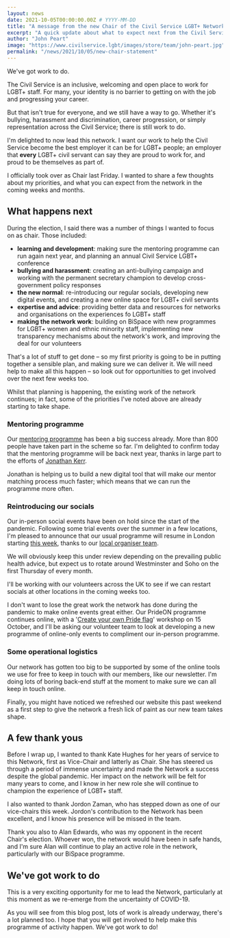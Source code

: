 ```yaml
---
layout: news
date: 2021-10-05T00:00:00.00Z # YYYY-MM-DD
title: "A message from the new Chair of the Civil Service LGBT+ Network"
excerpt: "A quick update about what to expect next from the Civil Service LGBT+ Network"
author: "John Peart"
image: "https://www.civilservice.lgbt/images/store/team/john-peart.jpg"
permalink: "/news/2021/10/05/new-chair-statement"
---
```


We've got work to do.

The Civil Service is an inclusive, welcoming and open place to work for LGBT+ staff. For many, your identity is no barrier to getting on with the job and progressing your career.

But that isn't true for everyone, and we still have a way to go. Whether it's bullying, harassment and discrimination, career progression, or simply representation across the Civil Service; there is still work to do.

I'm delighted to now lead this network. I want our work to help the Civil Service become the best employer it can be for LGBT+ people; an employer that **every** LGBT+ civil servant can say they are proud to work for, and proud to be themselves as part of.

I officially took over as Chair last Friday. I wanted to share a few thoughts about my priorities, and what you can expect from the network in the coming weeks and months.

## What happens next

During the election, I said there was a number of things I wanted to focus on as chair. Those included:

- **learning and development**: making sure the mentoring programme can run again next year, and planning an annual Civil Service LGBT+ conference
- **bullying and harassment**: creating an anti-bullying campaign and working with the permanent secretary champion to develop cross-government policy responses
- **the new normal**: re-introducing our regular socials, developing new digital events, and creating a new online space for LGBT+ civil servants
- **expertise and advice**: providing better data and resources for networks and organisations on the experiences fo LGBT+ staff
- **making the network work**: building on BiSpace with new programmes for LGBT+ women and ethnic minority staff, implementing new transparency mechanisms about the network's work, and improving the deal for our volunteers

That's a lot of stuff to get done – so my first priority is going to be in putting together a sensible plan, and making sure we can deliver it. We will need help to make all this happen – so look out for opportunities to get involved over the next few weeks too.

Whilst that planning is happening, the existing work of the network continues; in fact, some of the priorities I've noted above are already starting to take shape.

### Mentoring programme

Our [mentoring programme](/mentoring) has been a big success already. More than 800 people have taken part in the scheme so far. I'm delighted to confirm today that the mentoring programme will be back next year, thanks in large part to the efforts of [Jonathan Kerr](https:///twitter.com/jonodrew).

Jonathan is helping us to build a new digital tool that will make our mentor matching process much faster; which means that we can run the programme more often.

### Reintroducing our socials

Our in-person social events have been on hold since the start of the pandemic. Following some trial events over the summer in a few locations, I'm pleased to announce that our usual programme will resume in London starting [this week](https://www.civilservice.lgbt/event/2021/10/07/civil-service-lgbt-monthly-social-london), thanks to our [local organiser team](/team).

We will obviously keep this under review depending on the prevailing public health advice, but expect us to rotate around Westminster and Soho on the first Thursday of every month.

I'll be working with our volunteers across the UK to see if we can restart socials at other locations in the coming weeks too.

I don't want to lose the great work the network has done during the pandemic to make online events great either. Our PrideON programme continues online, with a '[Create your own Pride flag](/event/2021/10/21/create-your-own-pride-flag-workshop)' workshop on 15 October, and I'll be asking our volunteer team to look at developing a new programme of online-only events to compliment our in-person programme.

### Some operational logistics

Our network has gotten too big to be supported by some of the online tools we use for free to keep in touch with our members, like our newsletter. I'm doing lots of boring back-end stuff at the moment to make sure we can all keep in touch online.

Finally, you might have noticed we refreshed our website this past weekend as a first step to give the network a fresh lick of paint as our new team takes shape.

## A few thank yous

Before I wrap up, I wanted to thank Kate Hughes for her years of service to this Network, first as Vice-Chair and latterly as Chair. She has steered us through a period of immense uncertainty and made the Network a success despite the global pandemic. Her impact on the network will be felt for many years to come, and I know in her new role she will continue to champion the experience of LGBT+ staff.

I also wanted to thank Jordon Zaman, who has stepped down as one of our vice-chairs this week. Jordon's contribution to the Network has been excellent, and I know his presence will be missed in the team.

Thank you also to Alan Edwards, who was my opponent in the recent Chair's election. Whoever won, the network would have been in safe hands, and I'm sure Alan will continue to play an active role in the network, particularly with our BiSpace programme.

## We've got work to do

This is a very exciting opportunity for me to lead the Network, particularly at this moment as we re-emerge from the uncertainty of COVID-19.

As you will see from this blog post, lots of work is already underway, there's a lot planned too. I hope that you will get involved to help make this programme of activity happen. We've got work to do!
